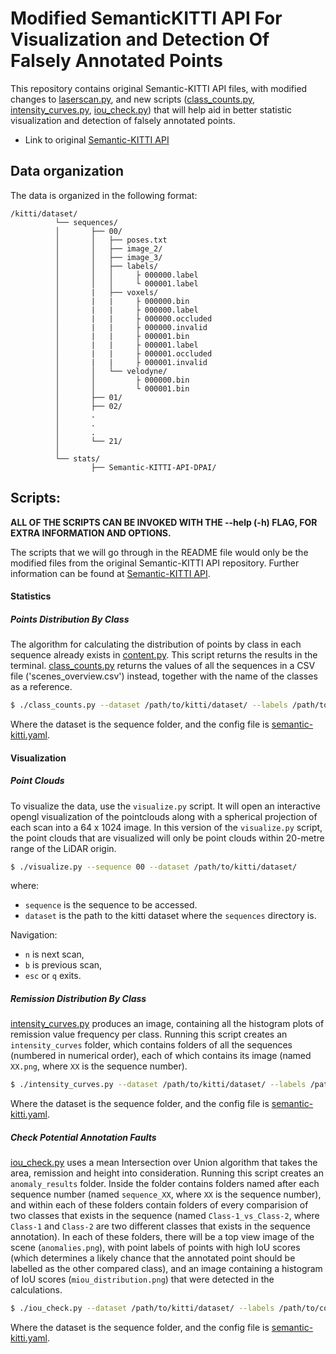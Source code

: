 # Modified SemanticKITTI API For Visualization and Detection Of Falsely Annotated Points

This repository contains original Semantic-KITTI API files, with modified changes to [laserscan.py](auxiliary/laserscan.py), and new scripts ([class_counts.py](class_counts.py), [intensity_curves.py](intensity_curves.py), [iou_check.py](iou_check.py)) that will help aid in better statistic visualization and detection of falsely annotated points. 

- Link to original [Semantic-KITTI API](https://github.com/PRBonn/semantic-kitti-api/tree/master)

## Data organization

The data is organized in the following format:

```
/kitti/dataset/
          └── sequences/
          │       ├── 00/
          │       │   ├── poses.txt
          │       │   ├── image_2/
          │       │   ├── image_3/
          │       │   ├── labels/
          │       │   │     ├ 000000.label
          │       │   │     └ 000001.label
          │       |   ├── voxels/
          │       |   |     ├ 000000.bin
          │       |   |     ├ 000000.label
          │       |   |     ├ 000000.occluded
          │       |   |     ├ 000000.invalid
          │       |   |     ├ 000001.bin
          │       |   |     ├ 000001.label
          │       |   |     ├ 000001.occluded
          │       |   |     ├ 000001.invalid
          │       │   └── velodyne/
          │       │         ├ 000000.bin
          │       │         └ 000001.bin
          │       ├── 01/
          │       ├── 02/
          │       .
          │       .
          │       .
          │       └── 21/
          │
          └── stats/
                  ├── Semantic-KITTI-API-DPAI/

```

## Scripts:

**ALL OF THE SCRIPTS CAN BE INVOKED WITH THE --help (-h) FLAG, FOR EXTRA INFORMATION AND OPTIONS.**

The scripts that we will go through in the README file would only be the modified 
files from the original Semantic-KITTI API repository. Further information can be
found at [Semantic-KITTI API](https://github.com/PRBonn/semantic-kitti-api/tree/master).

#### Statistics


##### Points Distribution By Class

The algorithm for calculating the distribution of points by class in each sequence
already exists in [content.py](content.py). This script returns the results in the
terminal. [class_counts.py](class_counts.py) returns the values of all the sequences
in a CSV file ('scenes_overview.csv') instead, together with the name of the classes as a reference.

```sh
$ ./class_counts.py --dataset /path/to/kitti/dataset/ --labels /path/to/config/file/
```
Where the dataset is the sequence folder, and the config file is [semantic-kitti.yaml](config/semantic-kitti.yaml).

#### Visualization 


##### Point Clouds

To visualize the data, use the `visualize.py` script. It will open an interactive
opengl visualization of the pointclouds along with a spherical projection of
each scan into a 64 x 1024 image. In this version of the `visualize.py` script,
the point clouds that are visualized will only be point clouds within 20-metre range
of the LiDAR origin.

```sh
$ ./visualize.py --sequence 00 --dataset /path/to/kitti/dataset/
```

where:
- `sequence` is the sequence to be accessed.
- `dataset` is the path to the kitti dataset where the `sequences` directory is.

Navigation:
- `n` is next scan,
- `b` is previous scan,
- `esc` or `q` exits.

##### Remission Distribution By Class

[intensity_curves.py](intensity_curves.py) produces an image, containing all the 
histogram plots of remission value frequency per class. Running this script creates
an `intensity_curves` folder, which contains folders of all the sequences (numbered
in numerical order), each of which contains its image (named `XX.png`, where `XX` is
the sequence number).

```sh
$ ./intensity_curves.py --dataset /path/to/kitti/dataset/ --labels /path/to/config/file/
```
Where the dataset is the sequence folder, and the config file is [semantic-kitti.yaml](config/semantic-kitti.yaml).

##### Check Potential Annotation Faults

[iou_check.py](iou_check.py) uses a mean Intersection over Union algorithm that takes the area,
remission and height into consideration. Running this script creates an `anomaly_results` folder.
Inside the folder contains folders named after each sequence number (named `sequence_XX`, where
`XX` is the sequence number), and within each of these folders contain folders of every comparision
of two classes that exists in the sequence (named `Class-1_vs_Class-2`, where `Class-1` and `Class-2`
are two different classes that exists in the sequence annotation). In each of these folders, there
will be a top view image of the scene (`anomalies.png`), with point labels of points with high IoU 
scores (which determines a likely chance that the annotated point should be labelled as the other 
compared class), and an image containing a histogram of IoU scores (`miou_distribution.png`) that
were detected in the calculations.

```sh
$ ./iou_check.py --dataset /path/to/kitti/dataset/ --labels /path/to/config/file/
```
Where the dataset is the sequence folder, and the config file is [semantic-kitti.yaml](config/semantic-kitti.yaml).
